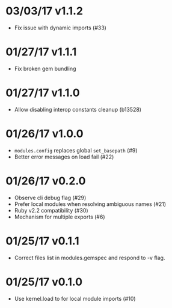 # 03/03/17 v1.1.2

+ Fix issue with dynamic imports (#33)

# 01/27/17 v1.1.1

+ Fix broken gem bundling

# 01/27/17 v1.1.0

+ Allow disabling interop constants cleanup (b13528)

# 01/26/17 v1.0.0

+ `modules.config` replaces global `set_basepath` (#9)
+ Better error messages on load fail (#22)

# 01/26/17 v0.2.0

+ Observe cli debug flag (#29)
+ Prefer local modules when resolving ambiguous names (#21)
+ Ruby v2.2 compatibility (#30)
+ Mechanism for multiple exports (#6)

# 01/25/17 v0.1.1

+ Correct files list in modules.gemspec and respond to -v flag.

# 01/25/17 v0.1.0

+ Use kernel.load to for local module imports (#10)
